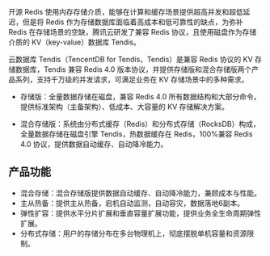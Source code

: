 
开源 Redis 使用内存存储介质，能够在计算和缓存场景提供超高并发和超低延迟，但是将 Redis 作为存储数据库面临着高成本和低可靠性的缺点，为弥补 Redis 在存储场景的空缺，腾讯云研发了兼容 Redis 协议，且使用磁盘作为存储介质的 KV（key-value）数据库 Tendis。

云数据库 Tendis（TencentDB for Tendis，Tendis）是兼容 Redis 协议的 KV 存储数据库，Tendis 兼容 Redis 4.0 版本协议，并提供存储版和混合存储版两个产品系列，支持千万级的并发请求，可满足业务在 KV 存储场景中的多种需求。

- 存储版：全量数据存储在磁盘，兼容 Redis 4.0 所有数据结构和大部分命令，提供标准架构（主备架构）、低成本、大容量的 KV 存储解决方案。

- 混合存储版：系统由分布式缓存（Redis）和分布式存储（RocksDB）构成，全量数据存储在磁盘引擎 Tendis，热数据缓存在 Redis，100%兼容 Redis 4.0 协议，提供数据自动缓存、自动降冷能力。


## 产品功能
- 混合存储：混合存储版提供数据自动缓存、自动降冷能力，兼顾成本与性能。
- 主从热备：提供主从热备，宕机自动监测，自动容灾，数据落地6副本。
- 弹性扩容：提供水平分片扩展和垂直容量扩展功能，提供业务全生命周期弹性扩展。
- 分布式存储：用户的存储分布在多台物理机上，彻底摆脱单机容量和资源限制。

